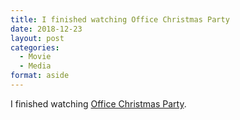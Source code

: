 ```yaml
---
title: I finished watching Office Christmas Party
date: 2018-12-23
layout: post
categories:
  - Movie
  - Media
format: aside
---
```


I finished watching [Office Christmas Party](https://www.imdb.com/title/tt1711525/).
